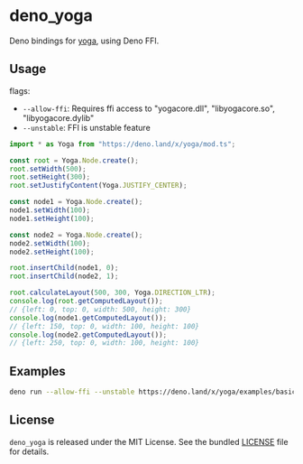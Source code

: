# deno_yoga

Deno bindings for [yoga](https://github.com/facebook/yoga), using Deno FFI.

## Usage

flags:

- `--allow-ffi`: Requires ffi access to "yogacore.dll", "libyogacore.so",
  "libyogacore.dylib"
- `--unstable`: FFI is unstable feature

```ts
import * as Yoga from "https://deno.land/x/yoga/mod.ts";

const root = Yoga.Node.create();
root.setWidth(500);
root.setHeight(300);
root.setJustifyContent(Yoga.JUSTIFY_CENTER);

const node1 = Yoga.Node.create();
node1.setWidth(100);
node1.setHeight(100);

const node2 = Yoga.Node.create();
node2.setWidth(100);
node2.setHeight(100);

root.insertChild(node1, 0);
root.insertChild(node2, 1);

root.calculateLayout(500, 300, Yoga.DIRECTION_LTR);
console.log(root.getComputedLayout());
// {left: 0, top: 0, width: 500, height: 300}
console.log(node1.getComputedLayout());
// {left: 150, top: 0, width: 100, height: 100}
console.log(node2.getComputedLayout());
// {left: 250, top: 0, width: 100, height: 100}
```

## Examples

```bash
deno run --allow-ffi --unstable https://deno.land/x/yoga/examples/basic.ts
```

## License

`deno_yoga` is released under the MIT License. See the bundled
[LICENSE](./LICENSE) file for details.
